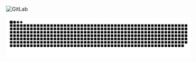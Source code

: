 ![GitLab](https://gitlab.com/users/koduli/projects)

![snake gif](https://github.com/koduli/koduli/blob/output/github-snake-dark.svg)
